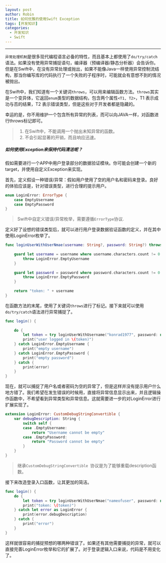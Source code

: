 ```yaml
---
layout: post
author: Robin
title: 如何优雅的使用Swift Exception
tags: [开发知识]
categories:
  - 开发知识
  - Swift
---
```


***

 `异常处理机制`是很多现代编程语言必备的特性，而且基本上都使用了`do/try/catch`语法。如果没有使用异常捕捉语句，编译器（预编译器/静态分析器）会告诉你。但是在Swift中，在没有异常处理或抛出，如果不能像Java一样使用异常控制流结构，那当你编写库的代码执行了一个失败的子程序时，可能就会有意想不到的情况被抛出。

在Swift中，我们知道有一个关键词`throws`，可以用来编辑函数方法。`throws`其实是一个变异体，它返回`enum`类型的数据结构，包含两个属性`<T1, T2>`，T1 表示成功与否的结果，T2 表示错误类型，但是这些对于开发者都是隐藏的。

幸运的是，你不用维护一个包含所有异常的列表，而可以向JAVA一样，对函数进行throws标记即可。

> 1. 在Swift中，不能调用一个抛出未知异常的函数。
> 2. 不会引起显著的开销，而且响应迅速。

##### 如何使用Exception来保持代码清洁呢？

假如需要进行一个APP中用户登录部分的数据验证模块。你可能会创建一个新的target，并使用自定义Exception来实现。

首先，定义假设一种错误/异常：假如用户使用了空的用户名和密码来登录。良好的体验应该是，针对错误类型，进行合理的提示用户。

```swift
enum LoginError: ErrorType {
    case EmptyUsername
    case EmptyPassword
}
```

> Swift中自定义错误/异常枚举，需要遵循`ErrorType`协议.


定义好了设想的错误类型后，就可以进行用户登录数据验证函数的定义，并在其中使用LoginError枚举了。

```swift
func loginUserWithUserNmae(username: String?, password: String?) throws -> String {
    
    guard let username = username where username.characters.count != 0 else {
        throw LoginError.EmptyUsername
    }
    
    guard let password = password where password.characters.count != 0 else {
        throw LoginError.EmptyPassword
    }
    
    return "token: " + username
}
```

在函数方法的末尾，使用了关键词`throws`进行了标记。接下来就可以使用`do/try/catch`语法进行异常捕捉了。

```swift
func login() {
    
    do {
        let token = try loginUserWithUsername("konrad1977", password: nil)
        print("user logged in \(token)")
    } catch LoginError.EmptyUsername {
        print("empty username")
    } catch LoginError.EmptyPassword {
        print("empty password")
    } catch {
        print(error)
    }
}
```

现在，就可以捕捉了用户名或者密码为空的异常了，但是这样并没有提示用户什么地方错了。我们希望在发生错误的时候用，直接将异常信息显示出来，并且逻辑操作函数中，不希望看到异常类型和异常信息。这就需要进一步的对LoginError进行扩展实现了。

```swift
extension LoginError: CustomDebugStringConvertible {
    var debugDescription: String {
        switch self {
        case .EmptyUsername:
            return "Username cannot be empty"
        case .EmptyPassword:
            return "Password cannot be empty"
        }
    }
}
```

> 继承`CustomDebugStringConvertible `协议是为了能够重载description函数。

接下来改造登录入口函数，让其更加的简洁。

```swift
func login() {
    do {
        let token = try loginUserWithUserNmae("nameofuser", password: nil)
        print("token: \(token)")
    } catch let error as LoginError {
        print(error.debugDescription)
    } catch {
        print("error")
    }
}
```


这样就很容易的捕捉预想的哪两种错误了。如果还有其他需要捕捉的异常，就可以直接完善LoginError枚举和它的扩展了。对于登录逻辑入口来说，代码是不用变化了。